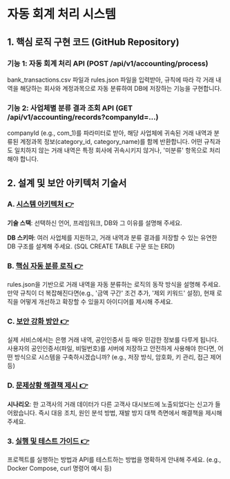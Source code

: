 # 자동 회계 처리 시스템

## 1. 핵심 로직 구현 코드 (GitHub Repository)

### 기능 1: 자동 회계 처리 API (POST /api/v1/accounting/process)

bank_transactions.csv 파일과 rules.json 파일을 입력받아, 규칙에 따라 각 거래 내역을 해당하는 회사와 계정과목으로 자동 분류하여 DB에 저장하는 기능을 구현합니다.

### 기능 2: 사업체별 분류 결과 조회 API (GET /api/v1/accounting/records?companyId=...)

companyId (e.g., com_1)를 파라미터로 받아, 해당 사업체에 귀속된 거래 내역과 분류된 계정과목 정보(category_id, category_name)를 함께 반환합니다.
어떤 규칙과도 일치하지 않는 거래 내역은 특정 회사에 귀속시키지 않거나, '미분류' 항목으로 처리해야 합니다.

## 2. 설계 및 보안 아키텍처 기술서

### A. [시스템 아키텍처 👉](docs/Architecture.md)

**기술 스택**: 선택하신 언어, 프레임워크, DB와 그 이유를 설명해 주세요.

**DB 스키마**: 여러 사업체를 지원하고, 거래 내역과 분류 결과를 저장할 수 있는 유연한 DB 구조를 설계해 주세요. (SQL CREATE TABLE 구문 또는 ERD)

### B. [핵심 자동 분류 로직 👉](docs/CategorizingLogic.md)

rules.json을 기반으로 거래 내역을 자동 분류하는 로직의 동작 방식을 설명해 주세요. 만약 규칙이 더 복잡해진다면(e.g., '금액 구간' 조건 추가, '제외 키워드' 설정), 현재 로직을 어떻게 개선하고
확장할 수 있을지 아이디어를 제시해 주세요.

### C. [보안 강화 방안 👉](docs/SecurityEnhancement.md)

실제 서비스에서는 은행 거래 내역, 공인인증서 등 매우 민감한 정보를 다루게 됩니다.
사용자의 공인인증서(파일, 비밀번호)를 서버에 저장하고 안전하게 사용해야 한다면,
어떤 방식으로 시스템을 구축하시겠습니까? (e.g., 저장 방식, 암호화, 키 관리, 접근 제어 등)

### D. [문제상황 해결책 제시 👉](docs/Scenario.md)

**시나리오**: 한 고객사의 거래 데이터가 다른 고객사 대시보드에 노출되었다는 신고가 들어왔습니다.
즉시 대응 조치, 원인 분석 방법, 재발 방지 대책 측면에서 해결책을 제시해주세요.

### 3. [실행 및 테스트 가이드 👉](docs/StartAndTest.md)

프로젝트를 실행하는 방법과 API를 테스트하는 방법을 명확하게 안내해 주세요. (e.g., Docker Compose, curl 명령어 예시 등)
